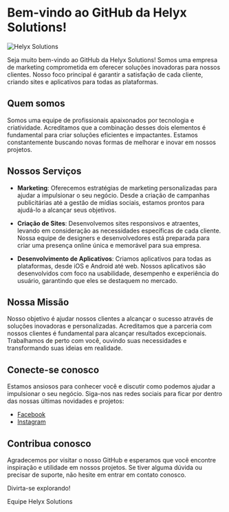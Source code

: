 # Bem-vindo ao GitHub da Helyx Solutions!

![Helyx Solutions](https://cdn.discordapp.com/attachments/1103278250865733657/1103368449603936276/CapaHelyx.png)

Seja muito bem-vindo ao GitHub da Helyx Solutions! Somos uma empresa de marketing comprometida em oferecer soluções inovadoras para nossos clientes. Nosso foco principal é garantir a satisfação de cada cliente, criando sites e aplicativos para todas as plataformas.

## Quem somos

Somos uma equipe de profissionais apaixonados por tecnologia e criatividade. Acreditamos que a combinação desses dois elementos é fundamental para criar soluções eficientes e impactantes. Estamos constantemente buscando novas formas de melhorar e inovar em nossos projetos.

## Nossos Serviços

- **Marketing**: Oferecemos estratégias de marketing personalizadas para ajudar a impulsionar o seu negócio. Desde a criação de campanhas publicitárias até a gestão de mídias sociais, estamos prontos para ajudá-lo a alcançar seus objetivos.

- **Criação de Sites**: Desenvolvemos sites responsivos e atraentes, levando em consideração as necessidades específicas de cada cliente. Nossa equipe de designers e desenvolvedores está preparada para criar uma presença online única e memorável para sua empresa.

- **Desenvolvimento de Aplicativos**: Criamos aplicativos para todas as plataformas, desde iOS e Android até web. Nossos aplicativos são desenvolvidos com foco na usabilidade, desempenho e experiência do usuário, garantindo que eles se destaquem no mercado.

## Nossa Missão

Nosso objetivo é ajudar nossos clientes a alcançar o sucesso através de soluções inovadoras e personalizadas. Acreditamos que a parceria com nossos clientes é fundamental para alcançar resultados excepcionais. Trabalhamos de perto com você, ouvindo suas necessidades e transformando suas ideias em realidade.

## Conecte-se conosco

Estamos ansiosos para conhecer você e discutir como podemos ajudar a impulsionar o seu negócio. Siga-nos nas redes sociais para ficar por dentro das nossas últimas novidades e projetos:

- [Facebook](https://www.facebook.com/HelyxSolutions)
- [Instagram](https://www.instagram.com/helyxsolutions)

## Contribua conosco

Agradecemos por visitar o nosso GitHub e esperamos que você encontre inspiração e utilidade em nossos projetos. Se tiver alguma dúvida ou precisar de suporte, não hesite em entrar em contato conosco.

Divirta-se explorando!

Equipe Helyx Solutions
